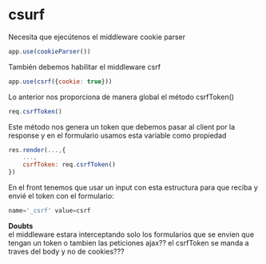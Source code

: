 # csurf

Necesita que ejecútenos el middleware cookie parser

```jsx
app.use(cookieParser())

```

También debemos habilitar el middleware csrf

```jsx
app.use(csrf({cookie: true}))
```

Lo anterior nos proporciona de manera global el método csrfToken()

```jsx
req.csrfToken()
```

Este método nos genera un token que debemos pasar al client por la response y en el formulario usamos esta variable como propiedad

```jsx
res.render(...,{
    ...,
    csrfToken: req.csrfToken()
})
```

En el front tenemos que usar un input con esta estructura para que reciba y envié el token con el formulario:

```jsx
name='_csrf' value=csrf
```

**Doubts**  
el middleware estara interceptando solo los formularios que se envien que tengan un token o tambien las peticiones ajax??
el csrfToken se manda a traves del body y no de cookies???
